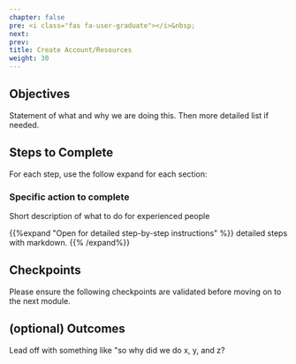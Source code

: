 ```yaml
---
chapter: false
pre: <i class="fas fa-user-graduate"></i>&nbsp;
next: 
prev: 
title: Create Account/Resources
weight: 30
---
```


## Objectives

Statement of what and why we are doing this. Then more detailed list if needed.

## Steps to Complete

For each step, use the follow expand for each section:

### Specific action to complete

Short description of what to do for experienced people

{{%expand "Open for detailed step-by-step instructions" %}}
detailed steps with markdown.
{{% /expand%}}

## Checkpoints

Please ensure the following checkpoints are validated before moving on to the next module.

## (optional) Outcomes

Lead off with something like "so why did we do x, y, and z?